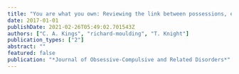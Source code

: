 ```yaml
---
title: "You are what you own: Reviewing the link between possessions, emotional attachment, and the self-concept in hoarding disorder"
date: 2017-01-01
publishDate: 2021-02-26T05:49:02.701543Z
authors: ["C. A. Kings", "richard-moulding", "T. Knight"]
publication_types: ["2"]
abstract: ""
featured: false
publication: "*Journal of Obsessive-Compulsive and Related Disorders*"
---
```


